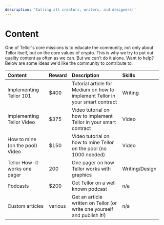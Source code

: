 ```yaml
---
description: 'Calling all creators, writers, and designers!'
---
```


# Content

One of Tellor's core missions is to educate the community, not only about Tellor itself, but on the core values of crypto. This is why we try to put out quality content as often as we can. But we can't do it alone. Want to help? Below are some ideas we'd like the community to contribute to.

| Content | Reward | Description | Skills |
| :--- | :--- | :--- | :--- |
| Implementing Tellor 101 | $400 | Tutorial article for Medium on how to implement Tellor in your smart contract | Writing |
| Implementing Tellor Video | $375 | Video tutorial on how to implement Tellor in your smart contract | Video |
| How to mine \(on the pool\) Video | $150 | Video tutorial on how to mine Tellor on the pool \(no 1000 needed\) | Video |
| Tellor How-it-works one pager | 200 | One pager on how Tellor works with graphics | Writing/Design |
| Podcasts | $200 | Get Tellor on a well known podcast | n/a |
| Custom articles | various | Get an article written on Tellor \(or write one yourself and publish it!\) | n/a |


